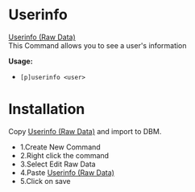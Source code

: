 # Userinfo

[Userinfo (Raw Data)](https://raw.githubusercontent.com/Gr3nDy/DBM-RawData/master/Commands/userinfo/userinfo.json?token=AIED6DPPJBU6443KERUNG2C6ED2IU)
<br>
This Command allows you to see a user's information

**Usage:**
* `[p]userinfo <user>`

# Installation
Copy [Userinfo (Raw Data)](https://raw.githubusercontent.com/Gr3nDy/DBM-RawData/master/Commands/userinfo/userinfo.json?token=AIED6DPPJBU6443KERUNG2C6ED2IU) and import to
DBM.
* 1.Create New Command
* 2.Right click the command
* 3.Select Edit Raw Data
* 4.Paste [Userinfo (Raw Data)](https://raw.githubusercontent.com/Gr3nDy/DBM-RawData/master/Commands/userinfo/userinfo.json?token=AIED6DPPJBU6443KERUNG2C6ED2IU)
* 5.Click on save
